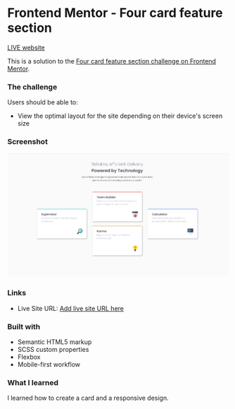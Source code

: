 # Frontend Mentor - Four card feature section


[LIVE website](https://splendorous-sprinkles-2df4da.netlify.app/)


This is a solution to the [Four card feature section challenge on Frontend Mentor](https://www.frontendmentor.io/challenges/four-card-feature-section-weK1eFYK).  

### The challenge

Users should be able to:

- View the optimal layout for the site depending on their device's screen size

### Screenshot

![Screenshot website](./images/screenshotcard.PNG)

### Links

- Live Site URL: [Add live site URL here](https://splendorous-sprinkles-2df4da.netlify.app/)

### Built with

- Semantic HTML5 markup
- SCSS custom properties
- Flexbox
- Mobile-first workflow


### What I learned

I learned how to create a card and a responsive design.